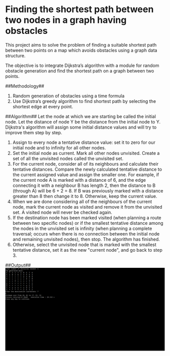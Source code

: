 # Finding the shortest path between two nodes in a graph having obstacles

This project aims to solve the problem of finding a suitable shortest path between two points on a map which avoids obstacles using a graph data structure.

The objective is to integrate Dijkstra’s algorithm with a module for random obstacle generation and find the shortest path on a graph between two points.

##Methodology##
1.	Random generation of obstacles using a time formula
2.	Use Dijkstra’s greedy algorithm to find shortest path by selecting the shortest edge at every point.

##Algorithm##
Let the node at which we are starting be called the initial node. Let the distance of node Y be the distance from the initial node to Y. Dijkstra's algorithm will assign some initial distance values and will try to improve them step by step.
1.	Assign to every node a tentative distance value: set it to zero for our initial node and to infinity for all other nodes.
2.	Set the initial node as current. Mark all other nodes unvisited. Create a set of all the unvisited nodes called the unvisited set.
3.	For the current node, consider all of its neighbours and calculate their tentative distances. Compare the newly calculated tentative distance to the current assigned value and assign the smaller one. For example, if the current node A is marked with a distance of 6, and the edge connecting it with a neighbour B has length 2, then the distance to B (through A) will be 6 + 2 = 8. If B was previously marked with a distance greater than 8 then change it to 8. Otherwise, keep the current value.
4.	When we are done considering all of the neighbours of the current node, mark the current node as visited and remove it from the unvisited set. A visited node will never be checked again.
5.	If the destination node has been marked visited (when planning a route between two specific nodes) or if the smallest tentative distance among the nodes in the unvisited set is infinity (when planning a complete traversal; occurs when there is no connection between the initial node and remaining unvisited nodes), then stop. The algorithm has finished.
6.	Otherwise, select the unvisited node that is marked with the smallest tentative distance, set it as the new "current node", and go back to step 3.

##Output##
![alt text](https://github.com/AnanyaBal/Djikstra_Algorithm_Finding_shortest_path_in_graph_with_obstacles/blob/main/dj%20(2).png)
